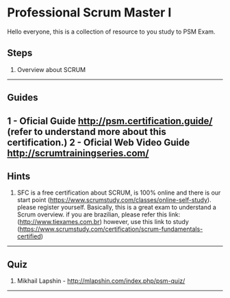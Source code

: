 Professional Scrum Master I
===================

Hello everyone, this is a collection of resource to you study to PSM Exam.

Steps
-------------------
1. Overview about SCRUM
----------

Guides
-------------
1 - Oficial Guide http://psm.certification.guide/ (refer to understand more about this certification.)
2 - Oficial Web Video Guide http://scrumtrainingseries.com/
----------

Hints
-------------------
1. SFC is a free certification about SCRUM, is 100% online and there is our start point (https://www.scrumstudy.com/classes/online-self-study). please register yourself.
Basically, this is a great exam to understand a Scrum overview. 
if you are brazilian, please refer this link: (http://www.tiexames.com.br)
however, use this link to study (https://www.scrumstudy.com/certification/scrum-fundamentals-certified)

----------

Quiz
-------------
1. Mikhail Lapshin - http://mlapshin.com/index.php/psm-quiz/
----------
